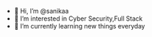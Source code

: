 - 👋 Hi, I’m @sanikaa
- 👀 I’m interested in Cyber Security,Full Stack
- 🌱 I’m currently learning new things everyday


<!---
sanikaa/sanikaa is a ✨ special ✨ repository because its `README.md` (this file) appears on your GitHub profile.
You can click the Preview link to take a look at your changes.
--->
